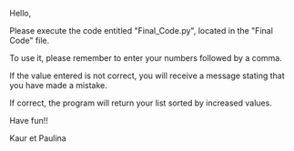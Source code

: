 Hello, 

Please execute the code entitled "Final_Code.py", located in the "Final Code" file. 

To use it, please remember to enter your numbers followed by a comma.

If the value entered is not correct, you will receive a message stating that you have made a mistake.

If correct, the program will return your list sorted by increased values. 

Have fun!!

Kaur et Paulina
